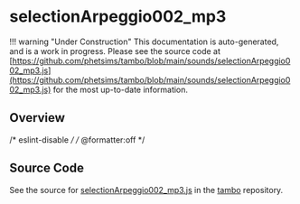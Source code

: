 # selectionArpeggio002_mp3

!!! warning "Under Construction"
    This documentation is auto-generated, and is a work in progress. Please see the source code at
    [https://github.com/phetsims/tambo/blob/main/sounds/selectionArpeggio002_mp3.js](https://github.com/phetsims/tambo/blob/main/sounds/selectionArpeggio002_mp3.js) for the most up-to-date information.

## Overview

/* eslint-disable */
/* @formatter:off */



## Source Code

See the source for [selectionArpeggio002_mp3.js](https://github.com/phetsims/tambo/blob/main/sounds/selectionArpeggio002_mp3.js) in the [tambo](https://github.com/phetsims/tambo) repository.

